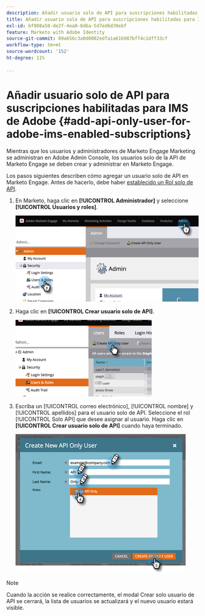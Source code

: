 ```yaml
---
description: Añadir usuario solo de API para suscripciones habilitadas para IMS de Adobe - Documentos de Marketo - Documentación del producto
title: Añadir usuario solo de API para suscripciones habilitadas para IMS de Adobe
exl-id: bf908a50-de2f-4ea0-8d6a-5d7ed6d39ebf
feature: Marketo with Adobe Identity
source-git-commit: 09a656c3a0d0002edfa1a61b987bff4c1dff33cf
workflow-type: tm+mt
source-wordcount: '152'
ht-degree: 11%

---
```


# Añadir usuario solo de API para suscripciones habilitadas para IMS de Adobe {#add-api-only-user-for-adobe-ims-enabled-subscriptions}

Mientras que los usuarios y administradores de Marketo Engage Marketing se administran en Adobe Admin Console, los usuarios solo de la API de Marketo Engage se deben crear y administrar en Marketo Engage.

Los pasos siguientes describen cómo agregar un usuario solo de API en Marketo Engage. Antes de hacerlo, debe haber [establecido un Rol solo de API](/help/marketo/product-docs/administration/users-and-roles/create-an-api-only-user-role.md).

1. En Marketo, haga clic en **[!UICONTROL Administrador]** y seleccione **[!UICONTROL Usuarios y roles]**.

   ![](assets/add-api-only-user-for-adobe-ims-1.png)

1. Haga clic en **[!UICONTROL Crear usuario solo de API]**.

   ![](assets/add-api-only-user-for-adobe-ims-2.png)

1. Escriba un [!UICONTROL correo electrónico], [!UICONTROL nombre] y [!UICONTROL apellidos] para el usuario solo de API. Seleccione el rol [!UICONTROL Solo API] que desee asignar al usuario. Haga clic en **[!UICONTROL Crear usuario solo de API]** cuando haya terminado.

   ![](assets/add-api-only-user-for-adobe-ims-3.png)

>[!NOTE]
>
>Cuando la acción se realice correctamente, el modal Crear solo usuario de API se cerrará, la lista de usuarios se actualizará y el nuevo usuario estará visible.
